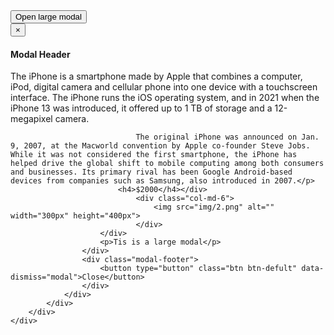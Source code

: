 <!DOCTYPE html>
<html lang="en">
<head>
    <meta charset="UTF-8">
    <meta http-equiv="X-UA-Compatible" content="IE=edge">
    <meta name="viewport" content="width=device-width, initial-scale=1.0">
    <title>Bootscript</title>
    <link rel="stylesheet" href="https://maxcdn.bootstrapcdn.com/bootstrap/3.4.1/css/bootstrap.min.css">
  <script src="https://ajax.googleapis.com/ajax/libs/jquery/3.5.1/jquery.min.js"></script>
  <script src="https://maxcdn.bootstrapcdn.com/bootstrap/3.4.1/js/bootstrap.min.js"></script>
</head>
<body>
    <div class="container">
        <button type="button" class="btn btn-info" data-toggle="modal" data-target="#mymodal">Open large modal</button>
        <div class="modal fade" id="mymodal">
            <div class="modal-dialog">
                <div class="modal-content">
                    <div class="modal-header">
                        <button type="button" class="close" data-dismiss="modal">&times;</button>
                        <h4 class="modal-title">Modal Header</h4> 
                    </div>
                    <div class="modal-body">
                        <div class="row">
                            <div class="col-md-6"><p>The iPhone is a smartphone made by Apple that combines a computer, iPod, digital camera and cellular phone into one device with a touchscreen interface. The iPhone runs the iOS operating system, and in 2021 when the iPhone 13 was introduced, it offered up to 1 TB of storage and a 12-megapixel camera.

                                The original iPhone was announced on Jan. 9, 2007, at the Macworld convention by Apple co-founder Steve Jobs. While it was not considered the first smartphone, the iPhone has helped drive the global shift to mobile computing among both consumers and businesses. Its primary rival has been Google Android-based devices from companies such as Samsung, also introduced in 2007.</p>
                            <h4>$2000</h4></div>
                                <div class="col-md-6">
                                    <img src="img/2.png" alt="" width="300px" height="400px">
                                </div>
                        </div>
                        <p>Tis is a large modal</p>
                    </div>
                    <div class="modal-footer">
                        <button type="button" class="btn btn-defult" data-dismiss="modal">Close</button>
                    </div>
                </div>
            </div>
        </div>
    </div>
    
</body>
</html>

